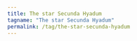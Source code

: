```yaml
---
title: The star Secunda Hyadum
tagname: "The star Secunda Hyadum"
permalink: /tag/the-star-secunda-hyadum
---
```

